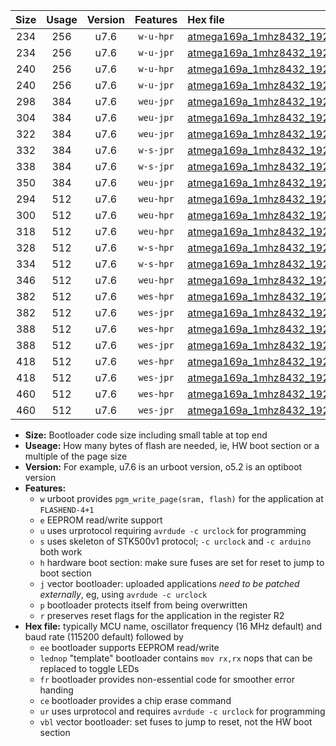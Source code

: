 |Size|Usage|Version|Features|Hex file|
|:-:|:-:|:-:|:-:|:--|
|234|256|u7.6|`w-u-hpr`|[atmega169a_1mhz8432_19200bps_ur.hex](https://raw.githubusercontent.com/stefanrueger/urboot/main/atmega169a_1mhz8432_19200bps_ur.hex)|
|234|256|u7.6|`w-u-jpr`|[atmega169a_1mhz8432_19200bps_ur_vbl.hex](https://raw.githubusercontent.com/stefanrueger/urboot/main/atmega169a_1mhz8432_19200bps_ur_vbl.hex)|
|240|256|u7.6|`w-u-hpr`|[atmega169a_1mhz8432_19200bps_lednop_ur.hex](https://raw.githubusercontent.com/stefanrueger/urboot/main/atmega169a_1mhz8432_19200bps_lednop_ur.hex)|
|240|256|u7.6|`w-u-jpr`|[atmega169a_1mhz8432_19200bps_lednop_ur_vbl.hex](https://raw.githubusercontent.com/stefanrueger/urboot/main/atmega169a_1mhz8432_19200bps_lednop_ur_vbl.hex)|
|298|384|u7.6|`weu-jpr`|[atmega169a_1mhz8432_19200bps_ee_ur_vbl.hex](https://raw.githubusercontent.com/stefanrueger/urboot/main/atmega169a_1mhz8432_19200bps_ee_ur_vbl.hex)|
|304|384|u7.6|`weu-jpr`|[atmega169a_1mhz8432_19200bps_ee_lednop_ur_vbl.hex](https://raw.githubusercontent.com/stefanrueger/urboot/main/atmega169a_1mhz8432_19200bps_ee_lednop_ur_vbl.hex)|
|322|384|u7.6|`weu-jpr`|[atmega169a_1mhz8432_19200bps_ee_lednop_fr_ur_vbl.hex](https://raw.githubusercontent.com/stefanrueger/urboot/main/atmega169a_1mhz8432_19200bps_ee_lednop_fr_ur_vbl.hex)|
|332|384|u7.6|`w-s-jpr`|[atmega169a_1mhz8432_19200bps_vbl.hex](https://raw.githubusercontent.com/stefanrueger/urboot/main/atmega169a_1mhz8432_19200bps_vbl.hex)|
|338|384|u7.6|`w-s-jpr`|[atmega169a_1mhz8432_19200bps_lednop_vbl.hex](https://raw.githubusercontent.com/stefanrueger/urboot/main/atmega169a_1mhz8432_19200bps_lednop_vbl.hex)|
|350|384|u7.6|`weu-jpr`|[atmega169a_1mhz8432_19200bps_ee_lednop_fr_ce_ur_vbl.hex](https://raw.githubusercontent.com/stefanrueger/urboot/main/atmega169a_1mhz8432_19200bps_ee_lednop_fr_ce_ur_vbl.hex)|
|294|512|u7.6|`weu-hpr`|[atmega169a_1mhz8432_19200bps_ee_ur.hex](https://raw.githubusercontent.com/stefanrueger/urboot/main/atmega169a_1mhz8432_19200bps_ee_ur.hex)|
|300|512|u7.6|`weu-hpr`|[atmega169a_1mhz8432_19200bps_ee_lednop_ur.hex](https://raw.githubusercontent.com/stefanrueger/urboot/main/atmega169a_1mhz8432_19200bps_ee_lednop_ur.hex)|
|318|512|u7.6|`weu-hpr`|[atmega169a_1mhz8432_19200bps_ee_lednop_fr_ur.hex](https://raw.githubusercontent.com/stefanrueger/urboot/main/atmega169a_1mhz8432_19200bps_ee_lednop_fr_ur.hex)|
|328|512|u7.6|`w-s-hpr`|[atmega169a_1mhz8432_19200bps.hex](https://raw.githubusercontent.com/stefanrueger/urboot/main/atmega169a_1mhz8432_19200bps.hex)|
|334|512|u7.6|`w-s-hpr`|[atmega169a_1mhz8432_19200bps_lednop.hex](https://raw.githubusercontent.com/stefanrueger/urboot/main/atmega169a_1mhz8432_19200bps_lednop.hex)|
|346|512|u7.6|`weu-hpr`|[atmega169a_1mhz8432_19200bps_ee_lednop_fr_ce_ur.hex](https://raw.githubusercontent.com/stefanrueger/urboot/main/atmega169a_1mhz8432_19200bps_ee_lednop_fr_ce_ur.hex)|
|382|512|u7.6|`wes-hpr`|[atmega169a_1mhz8432_19200bps_ee.hex](https://raw.githubusercontent.com/stefanrueger/urboot/main/atmega169a_1mhz8432_19200bps_ee.hex)|
|382|512|u7.6|`wes-jpr`|[atmega169a_1mhz8432_19200bps_ee_vbl.hex](https://raw.githubusercontent.com/stefanrueger/urboot/main/atmega169a_1mhz8432_19200bps_ee_vbl.hex)|
|388|512|u7.6|`wes-hpr`|[atmega169a_1mhz8432_19200bps_ee_lednop.hex](https://raw.githubusercontent.com/stefanrueger/urboot/main/atmega169a_1mhz8432_19200bps_ee_lednop.hex)|
|388|512|u7.6|`wes-jpr`|[atmega169a_1mhz8432_19200bps_ee_lednop_vbl.hex](https://raw.githubusercontent.com/stefanrueger/urboot/main/atmega169a_1mhz8432_19200bps_ee_lednop_vbl.hex)|
|418|512|u7.6|`wes-hpr`|[atmega169a_1mhz8432_19200bps_ee_lednop_fr.hex](https://raw.githubusercontent.com/stefanrueger/urboot/main/atmega169a_1mhz8432_19200bps_ee_lednop_fr.hex)|
|418|512|u7.6|`wes-jpr`|[atmega169a_1mhz8432_19200bps_ee_lednop_fr_vbl.hex](https://raw.githubusercontent.com/stefanrueger/urboot/main/atmega169a_1mhz8432_19200bps_ee_lednop_fr_vbl.hex)|
|460|512|u7.6|`wes-hpr`|[atmega169a_1mhz8432_19200bps_ee_lednop_fr_ce.hex](https://raw.githubusercontent.com/stefanrueger/urboot/main/atmega169a_1mhz8432_19200bps_ee_lednop_fr_ce.hex)|
|460|512|u7.6|`wes-jpr`|[atmega169a_1mhz8432_19200bps_ee_lednop_fr_ce_vbl.hex](https://raw.githubusercontent.com/stefanrueger/urboot/main/atmega169a_1mhz8432_19200bps_ee_lednop_fr_ce_vbl.hex)|

- **Size:** Bootloader code size including small table at top end
- **Useage:** How many bytes of flash are needed, ie, HW boot section or a multiple of the page size
- **Version:** For example, u7.6 is an urboot version, o5.2 is an optiboot version
- **Features:**
  + `w` urboot provides `pgm_write_page(sram, flash)` for the application at `FLASHEND-4+1`
  + `e` EEPROM read/write support
  + `u` uses urprotocol requiring `avrdude -c urclock` for programming
  + `s` uses skeleton of STK500v1 protocol; `-c urclock` and `-c arduino` both work
  + `h` hardware boot section: make sure fuses are set for reset to jump to boot section
  + `j` vector bootloader: uploaded applications *need to be patched externally*, eg, using `avrdude -c urclock`
  + `p` bootloader protects itself from being overwritten
  + `r` preserves reset flags for the application in the register R2
- **Hex file:** typically MCU name, oscillator frequency (16 MHz default) and baud rate (115200 default) followed by
  + `ee` bootloader supports EEPROM read/write
  + `lednop` "template" bootloader contains `mov rx,rx` nops that can be replaced to toggle LEDs
  + `fr` bootloader provides non-essential code for smoother error handing
  + `ce` bootloader provides a chip erase command
  + `ur` uses urprotocol and requires `avrdude -c urclock` for programming
  + `vbl` vector bootloader: set fuses to jump to reset, not the HW boot section
